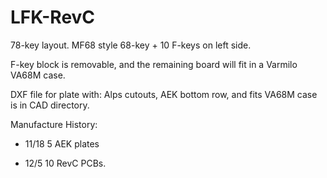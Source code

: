 # LFK-RevC

78-key layout. MF68 style 68-key + 10 F-keys on left side.

F-key block is removable, and the remaining board will fit in a Varmilo VA68M case.

DXF file for plate with: Alps cutouts, AEK bottom row, and fits VA68M case is in CAD directory.

Manufacture History:

- 11/18 5 AEK plates

- 12/5 10 RevC PCBs.


